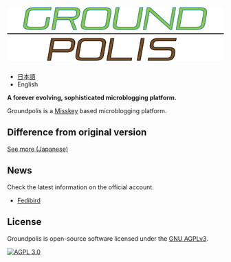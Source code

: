 ![Groundpolis](/assets/title.svg)
================================================================

- [日本語](README-ja.md)
- English

**A forever evolving, sophisticated microblogging platform.**

Groundpolis is a [Misskey](https://github.com/syuilo/misskey) based microblogging platform.

Difference from original version
--------

[See more (Japanese)](DIFFERENCE.md)

News
--------
Check the latest information on the official account.
- [Fedibird](https://fedibird.com/@Groundpolis)

License
--------

Groundpolis is open-source software licensed under the [GNU AGPLv3](LICENSE).

[![AGPL 3.0][agpl-3.0-badge]][AGPL-3.0]

[agpl-3.0]:           https://www.gnu.org/licenses/agpl-3.0.en.html
[agpl-3.0-badge]:     https://img.shields.io/badge/license-AGPL--3.0-444444.svg?style=for-the-badge
